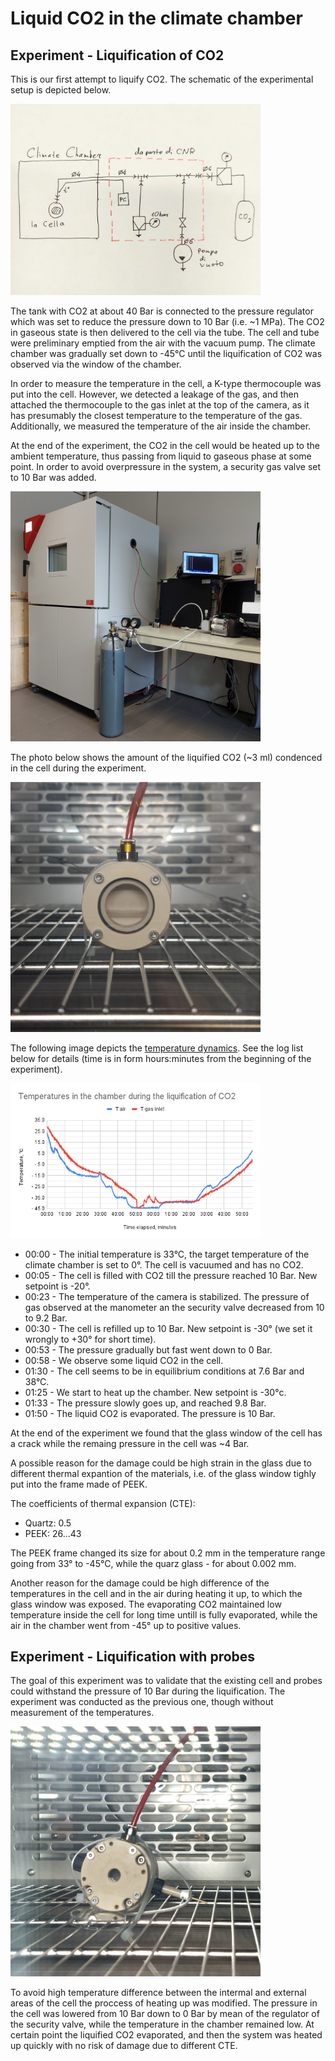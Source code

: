# Liquid CO2 in the climate chamber

## Experiment - Liquification of CO2
This is our first attempt to liquify CO2. The schematic of the experimental setup is depicted below.

<img alt="Drawing of the experiment setup" src="/img/2024-09-18 - Experiment setup.jpg" width=400px>

The tank with CO2 at about 40 Bar is connected to the pressure regulator which was set to reduce the pressure down to 10 Bar (i.e. ~1 MPa). The CO2 in gaseous state is then delivered to the cell via the tube. The cell and tube were preliminary emptied from the air with the vacuum pump. The climate chamber was gradually set down to -45&deg;C until the liquification of CO2 was observed via the window of the chamber.

In order to measure the temperature in the cell, a K-type thermocouple was put into the cell. However, we detected a leakage of the gas, and then attached the thermocouple to the gas inlet at the top of the camera, as it has presumably the closest temperature to the temperature of the gas. Additionally, we measured the temperature of the air inside the chamber.

At the end of the experiment, the CO2 in the cell would be heated up to the ambient temperature, thus passing from liquid to gaseous phase at some point. In order to avoid overpressure in the system, a security gas valve set to 10 Bar was added.

<img alt="Equimpent in the room" src="/img/20240919_113345.jpg" width=400px>

The photo below shows the amount of the liquified CO2 (~3 ml) condenced in the cell during the experiment. 

<img alt="The cell in the chamber" src="/img/20240919_125246.jpg" width=400px>

The following image depicts the [temperature dynamics](</logs/2024-09-19 113036.tsv>). See the log list below for details (time is in form hours:minutes from the beginning of the experiment).

<img alt="Temperature curves in the chamber" src="/img/2024-09-19 - Temperatures in the chamber during the liquification of CO2.png" width=400px>

* 00:00 - The initial temperature is 33&deg;C, the target temperature of the climate chamber is set to 0&deg;. The cell is vacuumed and has no CO2.
* 00:05 - The cell is filled with CO2 till the pressure reached 10 Bar. New setpoint is -20&deg;. 
* 00:23 - The temperature of the camera is stabilized. The pressure of gas observed at the manometer an the security valve decreased from 10 to 9.2 Bar.
* 00:30 - The cell is refilled up to 10 Bar. New setpoint is -30&deg; (we set it wrongly to +30&deg; for short time).
* 00:53 - The pressure gradually but fast went down to 0 Bar.
* 00:58 - We observe some liquid CO2 in the cell.
* 01:30 - The cell seems to be in equilibrium conditions at 7.6 Bar and 38&deg;C.
* 01:25 - We start to heat up the chamber. New setpoint is -30&deg;c.
* 01:33 - The pressure slowly goes up, and reached 9.8 Bar.
* 01:50 - The liquid CO2 is evaporated. The pressure is 10 Bar.

At the end of the experiment we found that the glass window of the cell has a crack while the remaing pressure in the cell was ~4 Bar. 

A possible reason for the damage could be high strain in the glass due to different thermal expantion of the materials, i.e. of the glass window tighly put into the frame made of PEEK.

The coefficients of thermal expansion (CTE):
* Quartz: 0.5
* PEEK: 26...43

The PEEK frame changed its size for about 0.2 mm in the temperature range going from 33&deg; to -45&deg;C, while the quarz glass - for about 0.002 mm.

Another reason for the damage could be high difference of the temperatures in the cell and in the air during heating it up, to which the glass window was exposed. The evaporating CO2 maintained low temperature inside the cell for long time untill is fully evaporated, while the air in the chamber went from -45&deg; up to positive values.

## Experiment - Liquification with probes
The goal of this experiment was to validate that the existing cell and probes could withstand the pressure of 10 Bar during the liquification. The experiment was conducted as the previous one, though without measurement of the temperatures.

<img alt="The cell in the chamber" src="/img/2024-09-24 - Cell with probes.jpg" width=400px>

To avoid high temperature difference between the intermal and external areas of the cell the proccess of heating up was modified. The pressure in the cell was lowered from 10 Bar down to 0 Bar by mean of the regulator of the security valve, while the temperature in the chamber remained low. At certain point the liquified CO2 evaporated, and then the system was heated up quickly with no risk of damage due to different CTE.

